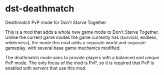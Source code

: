 # dst-deathmatch
Deathmatch PvP mode for Don't Starve Together

This is a mod that adds a whole new game mode to Don't Starve Together. Unlike the current game modes the game currently has (survival, endless, wilderness), the mode this mod adds a separate world and separate gameplay, with several base game mechanics modified.

The deathmatch mode aims to provide players with a balanced and unique PvP mode. The only focus of the mod is PvP, so it is required that PvP is enabled with servers that use this mod.
